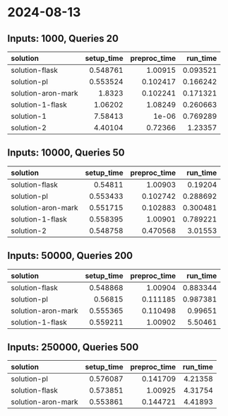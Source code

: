 # 2024-08-13

## Inputs: 1000, Queries 20

| solution           |   setup_time |   preproc_time |   run_time |
|:-------------------|-------------:|---------------:|-----------:|
| solution-flask     |     0.548761 |       1.00915  |   0.093521 |
| solution-pl        |     0.553524 |       0.102417 |   0.166242 |
| solution-aron-mark |     1.8323   |       0.102241 |   0.171321 |
| solution-1-flask   |     1.06202  |       1.08249  |   0.260663 |
| solution-1         |     7.58413  |       1e-06    |   0.769289 |
| solution-2         |     4.40104  |       0.72366  |   1.23357  |

## Inputs: 10000, Queries 50

| solution           |   setup_time |   preproc_time |   run_time |
|:-------------------|-------------:|---------------:|-----------:|
| solution-flask     |     0.54811  |       1.00903  |   0.19204  |
| solution-pl        |     0.553433 |       0.102742 |   0.288692 |
| solution-aron-mark |     0.551715 |       0.102883 |   0.300481 |
| solution-1-flask   |     0.558395 |       1.00901  |   0.789221 |
| solution-2         |     0.548758 |       0.470568 |   3.01553  |

## Inputs: 50000, Queries 200

| solution           |   setup_time |   preproc_time |   run_time |
|:-------------------|-------------:|---------------:|-----------:|
| solution-flask     |     0.548868 |       1.00904  |   0.883344 |
| solution-pl        |     0.56815  |       0.111185 |   0.987381 |
| solution-aron-mark |     0.555365 |       0.110498 |   0.99651  |
| solution-1-flask   |     0.559211 |       1.00902  |   5.50461  |

## Inputs: 250000, Queries 500

| solution           |   setup_time |   preproc_time |   run_time |
|:-------------------|-------------:|---------------:|-----------:|
| solution-pl        |     0.576087 |       0.141709 |    4.21358 |
| solution-flask     |     0.573851 |       1.00925  |    4.31754 |
| solution-aron-mark |     0.553861 |       0.144721 |    4.41893 |